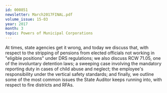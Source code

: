 ```yaml
---
id: 000851
newsletter: March2017FINAL.pdf
volume_issue: 15-03
year: 2017
month: 3
topic: Powers of Municipal Corporations
---
```


At times, state agencies get it wrong, and today we discuss that, with respect to the stripping of pensions from elected officials not working in  "eligible positions" under DRS regulations; we also discuss RCW 71.05, one of the involuntary detention laws; a sweeping case involving the mandatory reporting duty in cases of child abuse and neglect; the employee's responsibility under the vertical safety standards; and finally, we outline some of the most common issues the State Auditor keeps running into, with respect to fire districts and RFAs.